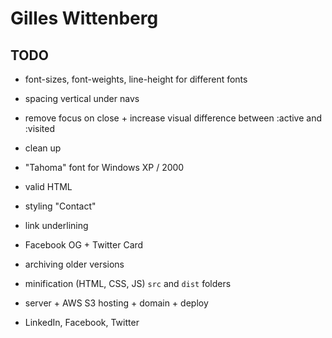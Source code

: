# Gilles Wittenberg

## TODO

- font-sizes, font-weights, line-height for different fonts 
- spacing vertical under navs
- remove focus on close + increase visual difference between :active and :visited 
- clean up
- "Tahoma" font for Windows XP / 2000
- valid HTML
- styling "Contact"
- link underlining

- Facebook OG + Twitter Card

- archiving older versions
- minification (HTML, CSS, JS) `src` and `dist` folders
- server + AWS S3 hosting + domain + deploy

- LinkedIn, Facebook, Twitter